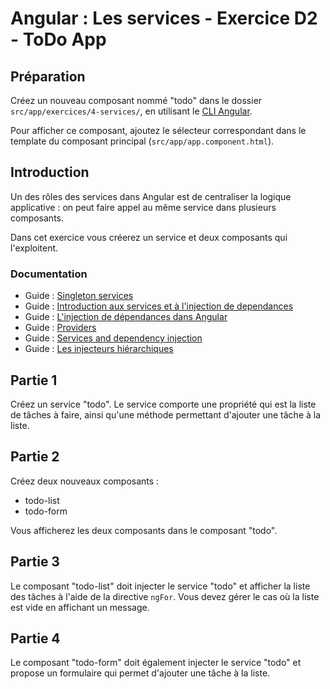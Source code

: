 # Angular : Les services - Exercice D2 - ToDo App
 

## Préparation
Créez un nouveau composant nommé "todo" dans le dossier `src/app/exercices/4-services/`, en utilisant le [CLI Angular](https://angular.io/cli).

Pour afficher ce composant, ajoutez le sélecteur correspondant dans le template du composant principal (`src/app/app.component.html`).


## Introduction
Un des rôles des services dans Angular est de centraliser la logique applicative : on peut faire appel au même service dans plusieurs composants.

Dans cet exercice vous créerez un service et deux composants qui l'exploitent.

### Documentation
- Guide : [Singleton services](https://angular.io/guide/singleton-services)
- Guide : [Introduction aux services et à l'injection de dependances](https://angular.io/guide/architecture-services)
- Guide : [L'injection de dépendances dans Angular](https://angular.io/guide/dependency-injection)
- Guide : [Providers](https://angular.io/guide/providers)
- Guide : [Services and dependency injection](https://angular.io/guide/architecture#services-and-dependency-injection)
- Guide : [Les injecteurs hiérarchiques](https://angular.io/guide/hierarchical-dependency-injection)


## Partie 1
Créez un service "todo". Le service comporte une propriété qui est la liste de tâches à faire, ainsi qu'une méthode permettant d'ajouter une tâche à la liste.


## Partie 2
Créez deux nouveaux composants :
- todo-list
- todo-form

Vous afficherez les deux composants dans le composant "todo".


## Partie 3
Le composant "todo-list" doit injecter le service "todo" et afficher la liste des tâches à l'aide de la directive `ngFor`. Vous devez gérer le cas où la liste est vide en affichant un message.


## Partie 4
Le composant "todo-form" doit également injecter le service "todo" et propose un formulaire qui permet d'ajouter une tâche à la liste.
